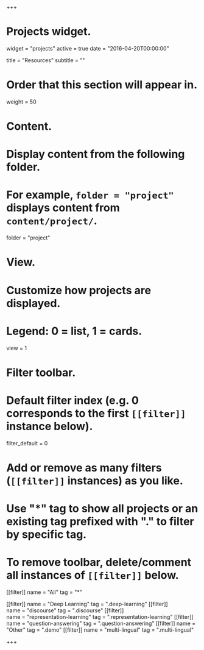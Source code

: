+++
# Projects widget.
widget = "projects"
active = true
date = "2016-04-20T00:00:00"

title = "Resources"
subtitle = ""

# Order that this section will appear in.
weight = 50

# Content.
# Display content from the following folder.
# For example, `folder = "project"` displays content from `content/project/`.
folder = "project"

# View.
# Customize how projects are displayed.
# Legend: 0 = list, 1 = cards.
view = 1

# Filter toolbar.

# Default filter index (e.g. 0 corresponds to the first `[[filter]]` instance below).
filter_default = 0

# Add or remove as many filters (`[[filter]]` instances) as you like.
# Use "*" tag to show all projects or an existing tag prefixed with "." to filter by specific tag.
# To remove toolbar, delete/comment all instances of `[[filter]]` below.
[[filter]]
  name = "All"
  tag = "*"

[[filter]]
  name = "Deep Learning"
  tag = ".deep-learning"
[[filter]]  
  name = "discourse"
  tag = ".discourse"
[[filter]]  
  name = "representation-learning"
  tag = ".representation-learning"
[[filter]]
  name = "question-answering"
  tag = ".question-answering"
[[filter]]
  name = "Other"
  tag = ".demo"
[[filter]]
  name = "multi-lingual"
  tag = ".multi-lingual"

+++


